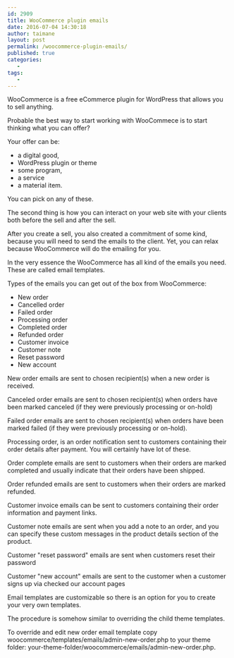 ```yaml
---
id: 2909
title: WooCommerce plugin emails
date: 2016-07-04 14:30:18
author: taimane
layout: post
permalink: /woocommerce-plugin-emails/
published: true
categories:
   -
tags:
   -
---
```

WooCommerce is a free eCommerce plugin for WordPress that allows you to sell anything.

Probable the best way to start working with WooCommece is to start thinking what you can offer? 



Your offer can be:

* a digital good, 
* WordPress plugin or theme
* some program, 
* a service 
* a material item. 

You can pick on any of these.


The second thing is how you can interact on your web site with your clients both before the sell and after the sell. 

After you create a sell, you also created a commitment of some kind, because you will need to send the emails to the client. Yet, you can relax because WooCommerce will do the emailing for you. 



In the very essence the WooCommerce has all kind of the emails you need. These are called email templates.

Types of the emails you can get out of the box from WooCommerce:



* New order
* Cancelled order
* Failed order
* Processing order
* Completed order
* Refunded order
* Customer invoice
* Customer note
* Reset password
* New account



New order emails are sent to chosen recipient(s) when a new order is received.



Canceled order emails are sent to chosen recipient(s) when orders have been marked canceled (if they were previously processing or on-hold)



Failed order emails are sent to chosen recipient(s) when orders have been marked failed (if they were previously processing or on-hold).



Processing order, is an order notification sent to customers containing their order details after payment. You will certainly have lot of these.



Order complete emails are sent to customers when their orders are marked completed and usually indicate that their orders have been shipped.



Order refunded emails are sent to customers when their orders are marked refunded.



Customer invoice emails can be sent to customers containing their order information and payment links.



Customer note emails are sent when you add a note to an order, and you can specify these custom messages in the product details section of the product.



Customer "reset password" emails are sent when customers reset their password



Customer "new account" emails are sent to the customer when a customer signs up via checked our account pages 



Email templates are customizable so there is an option for you to create your very own templates.

The procedure is somehow similar to overriding the child theme templates.



To override and edit new order email template copy woocommerce/templates/emails/admin-new-order.php to your theme folder: your-theme-folder/woocommerce/emails/admin-new-order.php.



  

